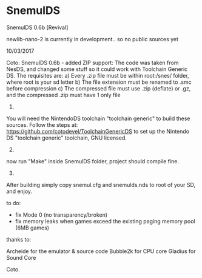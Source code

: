 # SnemulDS
SnemulDS 0.6b [Revival]

newlib-nano-2 is currently in development.. so no public sources yet

10/03/2017

Coto: SnemulDS 0.6b - added ZIP support:
	The code was taken from NesDS, and changed some stuff so it could work with Toolchain Generic DS.
	The requisites are:
	a) Every .zip file must be within root:/snes/ folder, where root is your sd letter
	b) The file extension must be renamed to .smc before compression
	c) The compressed file must use  .zip (deflate) or .gz, and the compressed .zip must have 1 only file




1)
You will need the NintendoDS toolchain "toolchain generic" to build these sources.
Follow the steps at: https://github.com/cotodevel/ToolchainGenericDS to set up the Nintendo DS "toolchain generic" toolchain, GNU licensed. 

2)
now run "Make" inside SnemulDS folder, project should compile fine.

3)
After building simply copy snemul.cfg and snemulds.nds to root of your SD, and enjoy.

    
to do:

-   fix Mode 0 (no transparency/broken)
-   fix memory leaks when games exceed the existing paging memory pool (6MB games)


thanks to:

Archeide for the emulator & source code
Bubble2k for CPU core
Gladius for Sound Core


Coto.
